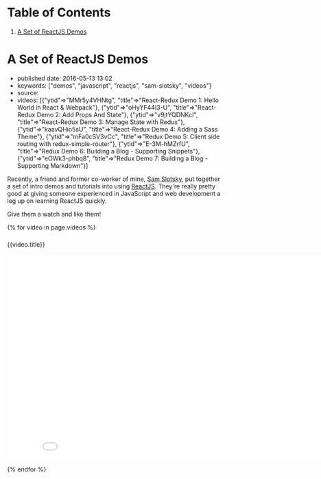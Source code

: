 
# Table of Contents

1.  [A Set of ReactJS Demos](#a-set-of-reactjs-demos)


<a id="a-set-of-reactjs-demos"></a>

# A Set of ReactJS Demos

-   published date: 2016-05-13 13:02
-   keywords: ["demos", "javascript", "reactjs", "sam-slotsky", "videos"]
-   source:
-   videos: [{"ytid"=>"MMr5y4VHNtg", "title"=>"React-Redux Demo 1: Hello World in React & Webpack"}, {"ytid"=>"oHyYF44I3-U", "title"=>"React-Redux Demo 2: Add Props And State"}, {"ytid"=>"v9jtYQDNKcI", "title"=>"React-Redux Demo 3: Manage State with Redux"}, {"ytid"=>"kaavQHio5sU", "title"=>"React-Redux Demo 4: Adding a Sass Theme"}, {"ytid"=>"mFa0cSV3vCc", "title"=>"Redux Demo 5: Client side routing with redux-simple-router"}, {"ytid"=>"E-3M-hMZrfU", "title"=>"Redux Demo 6: Building a Blog - Supporting Snippets"}, {"ytid"=>"eOWk3-phbq8", "title"=>"Redux Demo 7: Building a Blog - Supporting Markdown"}]

Recently, a friend and former co-worker of mine, [Sam Slotsky](https://www.youtube.com/user/samowamoboy), put together a set of intro demos and tutorials into using [ReactJS](http://reactjs.com). They're really pretty good at giving someone experienced in JavaScript and web development a leg up on learning ReactJS quickly.

Give them a watch and like them!

{% for video in page.videos %}

<div class="HTML">
<h3>

</div>

{{video.title}}

<div class="HTML">
</h3>

</div>

<div class="HTML">
<iframe width="853" height="480" src="<https://www.youtube.com/embed/>{{ video.ytid }}?rel=0" frameborder="0" allowfullscreen>

</div>

<div class="HTML">
</iframe>

</div>

{% endfor %}

